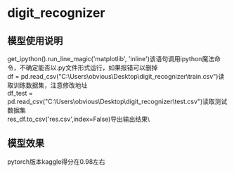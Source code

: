 # digit_recognizer
## 模型使用说明
get_ipython().run_line_magic('matplotlib', 'inline')该语句调用ipython魔法命令，不确定能否以.py文件形式运行，如果报错可以删掉\
df = pd.read_csv("C:\\Users\\obvious\\Desktop\\digit_recognizer\\train.csv")读取训练数据集，注意修改地址\
df_test = pd.read_csv("C:\\Users\\obvious\\Desktop\\digit_recognizer\\test.csv")读取测试数据集\
res_df.to_csv('res.csv',index=False)导出输出结果\
## 模型效果
pytorch版本kaggle得分在0.98左右


```python

```
